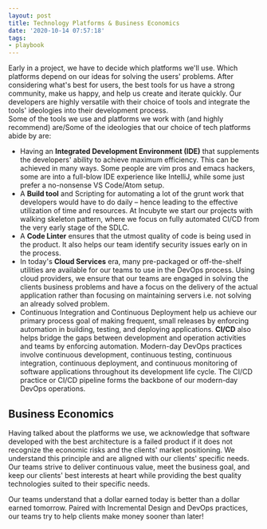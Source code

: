 ```yaml
---
layout: post
title: Technology Platforms & Business Economics
date: '2020-10-14 07:57:18'
tags:
- playbook
---
```


Early in a project, we have to decide which platforms we'll use. Which platforms depend on our ideas for solving the users' problems. After considering what's best for users, the best tools for us have a strong community, make us happy, and help us create and iterate quickly. Our developers are highly versatile with their choice of tools and integrate the tools' ideologies into their development process.  
Some of the tools we use and platforms we work with (and highly recommend) are/Some of the ideologies that our choice of tech platforms abide by are:

- Having an **Integrated Development Environment (IDE)** that supplements the developers' ability to achieve maximum efficiency. This can be achieved in many ways. Some people are vim pros and emacs hackers, some are into a full-blow IDE experience like IntelliJ, while some just prefer a no-nonsense VS Code/Atom setup.
- A **Build tool** and Scripting for automating a lot of the grunt work that developers would have to do daily – hence leading to the effective utilization of time and resources. At Incubyte we start our projects with walking skeleton pattern, where we focus on fully automated CI/CD from the very early stage of the SDLC.
- A **Code Linter** ensures that the utmost quality of code is being used in the product. It also helps our team identify security issues early on in the process.
- In today's **Cloud Services** era, many pre-packaged or off-the-shelf utilities are available for our teams to use in the DevOps process. Using cloud providers, we ensure that our teams are engaged in solving the clients business problems and have a focus on the delivery of the actual application rather than focusing on maintaining servers i.e. not solving an already solved problem.
- Continuous Integration and Continuous Deployment help us achieve our primary process goal of making frequent, small releases by enforcing automation in building, testing, and deploying applications. **CI/CD** also helps bridge the gaps between development and operation activities and teams by enforcing automation. Modern-day DevOps practices involve continuous development, continuous testing, continuous integration, continuous deployment, and continuous monitoring of software applications throughout its development life cycle. The CI/CD practice or CI/CD pipeline forms the backbone of our modern-day DevOps operations.

## Business Economics

Having talked about the platforms we use, we acknowledge that software developed with the best architecture is a failed product if it does not recognize the economic risks and the clients' market positioning. We understand this principle and are aligned with our clients' specific needs. Our teams strive to deliver continuous value, meet the business goal, and keep our clients' best interests at heart while providing the best quality technologies suited to their specific needs.

Our teams understand that a dollar earned today is better than a dollar earned tomorrow. Paired with Incremental Design and DevOps practices, our teams try to help clients make money sooner than later!

